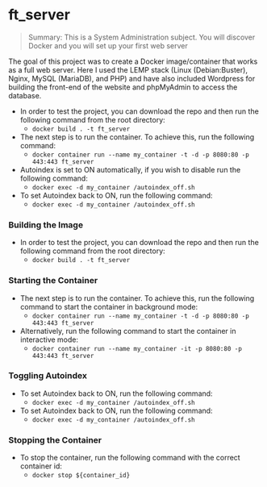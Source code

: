 # ft_server

>Summary: This is a System Administration subject. You will discover Docker and you
>will set up your first web server

The goal of this project was to create a Docker image/container that works as a full web server. Here I used the LEMP stack (Linux (Debian:Buster), Nginx, MySQL (MariaDB), and PHP) and have also included Wordpress for building the front-end of the website and phpMyAdmin to access the database. 



 - In order to test the project, you can download the repo and then run the following command from the root directory:
   - `docker build . -t ft_server`
 - The next step is to run the container. To achieve this, run the following command:
   - `docker container run --name my_container -t -d -p 8080:80 -p 443:443 ft_server`
 - Autoindex is set to ON automatically, if you wish to disable run the following command:
     - `docker exec -d my_container /autoindex_off.sh`
 - To set Autoindex back to ON, run the following command:
     - `docker exec -d my_container /autoindex_off.sh`

### Building the Image
 - In order to test the project, you can download the repo and then run the following command from the root directory:
   - `docker build . -t ft_server`

### Starting the Container
 - The next step is to run the container. To achieve this, run the following command to start the container in background mode:
   - `docker container run --name my_container -t -d -p 8080:80 -p 443:443 ft_server`
 - Alternatively, run the following command to start the container in interactive mode:
   - `docker container run --name my_container -it -p 8080:80 -p 443:443 ft_server`

### Toggling Autoindex
 - To set Autoindex back to ON, run the following command:
     - `docker exec -d my_container /autoindex_off.sh`
 - To set Autoindex back to ON, run the following command:
     - `docker exec -d my_container /autoindex_off.sh`

### Stopping the Container
 - To stop the container, run the following command with the correct container id:
   - `docker stop ${container_id}`

